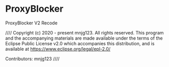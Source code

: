 # ProxyBlocker
ProxyBlocker V2 Recode

////
Copyright (c) 2020 - present mnjg123.
All rights reserved. This program and the accompanying materials
are made available under the terms of the Eclipse Public License v2.0
which accompanies this distribution, and is available at
https://www.eclipse.org/legal/epl-2.0/

Contributors:
  mnjg123
////
